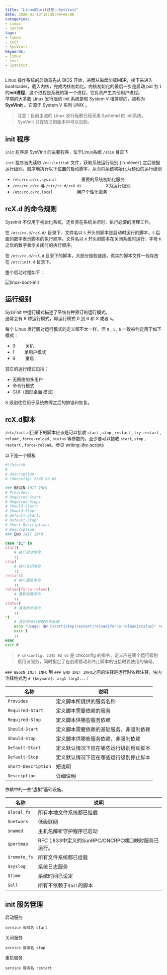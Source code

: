 ```yaml
---
title: "Linux的init过程——SysVinit"
date: 2020-01-13T18:35:49+08:00
categories:
- Linux
- system
tags:
- linux
- init
- SysVinit
keywords:
- linux
- init
- SysVinit
---
```


Linux 操作系统的启动首先从 BIOS 开始，进而从磁盘加载MBR，接下来进入 bootloader，载入内核，完成内核初始化。内核初始化的最后一步是启动 pid 为 `1` 的**init进程**，这个进程是系统的第一个进程，它负责产生其他用户进程。  
早期的大多数 Linux 发行版的 init 系统是和 System V 相兼容的，被称为 **SysVinit** 。它源于 System V 系列 UNIX 。
<!--more-->

> 注意：目前主流的 Linux 发行版都已经采用 Systemd 的 init系统，SysVinit 只在较旧的版本中可以见到。

## init 程序 

`init` 程序是 SysVinit 的主要程序，位于Linux系统 `/sbin` 目录下

`init` 程序首先读取 `/etc/inittab` 文件，获取系统运行级别 ( runlevel ) 之后跟据运行级别，顺序地执行以下位置的启动脚本，从而将系统初始化为预设的运行级别

* `/etc/rc.d/rc.sysinit`                    &emsp;&emsp;&emsp;&emsp;&emsp; 重要的系统初始化服务
* `/etc/rc.d/rc` 与 `/etc/rc.d/rcX.d/`      &emsp;&emsp;&emsp;&emsp;&emsp; X为运行级别
* `/etc/rc.d/rc.local`                      &emsp;&emsp;&emsp;&emsp;&emsp; 用户个性化服务

## rcX.d 的命令规则

Sysvinit 不仅用于初始化系统，还负责在系统关闭时，执行必要的清理工作。  

在 `/etc/rc.d/rcX.d/` 目录下，文件名以 `S` 开头的脚本是启动时运行的脚本，`S` 后面的数字表示脚本的执行顺序。文件名以 `K` 开头的脚本在关闭系统时运行，字母 `K` 之后的数字表示关闭时的执行顺序。

在 `/etc/rc.d/rcX.d` 目录下的脚本，大部分是软链接，真实的脚本文件一般存放在 `/etc/init.d` 目录下。

整个启动过程如下：

![linux-boot-init](/images/linux/system/sysvinit/linux-boot-init.svg)

## 运行级别

SysVinit 中运行模式描述了系统各种预订的运行模式。  
通常会有 8 种运行模式，即运行模式 0 到 6 和 S 或者 s。

每个 Linux 发行版对运行模式的定义都不太一样。但 `0` , `1` , `6` 一致被约定用于如下模式：

* 0          &emsp;&emsp;关机
* 1          &emsp;&emsp;单用户模式
* 6          &emsp;&emsp;重启

其它的运行模式包括：

* 无网络的多用户
* 命令行模式
* GUI（图形桌面 模式）

S 级别往往用于系统故障之后的排错和恢复。

## rcX.d脚本

`/etc/init.d`目录下的脚本应该是可以接收 `start` , `stop` , `restart` , `try-restart` , `reload` , `force-reload` , `status` 等参数的，至少要可以接收 `start`, `stop` , `restart` , `force-reload`。参见 [writing-the-scripts](https://www.debian.org/doc/debian-policy/ch-opersys.html#writing-the-scripts)

以下是一个模板

```bash
#!/bin/sh
#
# description
# chkconfig: 2345 92 65

### BEGIN INIT INFO
# Provides:          
# Required-Start:    
# Required-Stop:     
# Should-Start:      
# Should-Stop:       
# Default-Start:     
# Default-Stop:      
# Short-Description: 
# Description:       
### END INIT INFO

case "$1" in
start)
	# 执行启动命令
	;;
stop)
	# 执行关闭命令
	;;
restart) 
    # 执行重启命令
	;;
reload|force-reload)
	# 重新加载命令
	;;
status)
    # 查询状态命令
	;;
*)	
	# 其它命令行参数异常处理
	echo "Usage: $N {start|stop|restart|reload|force-reload|status}" >&2
	exit 1
	;;
esac
exit 0

```

> `# chkconfig: 2345 92 65` 是 chkconfig 的指令，定义应在哪个运行级别启用该服务，同时指定了在创建启动和终止脚本的链接时要使用的编号。

`### BEGIN INIT INFO` 到 `### END INIT INFO`之间的注释是运行时依赖注释，块内注释格式为 `# {keyword}: arg1 [arg2...]`

| 名称                | 说明                                         |
| ------------------- | -------------------------------------------- |
| `Provides`          | 定义脚本所提供的服务名称                     |
| `Required-Start`    | 定义脚本需要依赖的服务                       |
| `Required-Stop`     | 定义脚本供哪些服务依赖                       |
| `Should-Start`      | 定义脚本需要依赖的基础服务，非强制依赖       |
| `Should-Stop`       | 定义脚本供哪些服务依赖，非强制依赖           |
| `Default-Start`     | 定义默认情况下应在哪些运行级别启动脚本       |
| `Default-Stop`      | 定义默认情况下应在哪些运行级别停止脚本       |
| `Short-Description` | 短说明                                       |
| `Description`       | 详细说明                                     |

依赖中的一些“虚拟”基础设施。

| 名称         | 说明                                              |
| ------------ | ------------------------------------------------- |
| `$local_fs`  | 所有本地文件系统都已挂载                          |
| `$network`   | 低级联网                                          |
| `$named`     | 主机名解析守护程序已启动                          |
| `$portmap`   | RFC 1833中定义的SunRPC/ONCRPC端口映射服务已运行。 |
| `$remote_fs` | 所有文件系统都已挂载                              |
| `$syslog`    | 系统日志服务                                      |
| `$time`      | 系统时间已设定                                    |
| `$all`       | 所有不依赖于`$all`的脚本                          |

## init 服务管理

启动服务

```text
service 服务名 start 
```

关闭服务

```text
service 服务名 stop
```

重启服务

```text
service 服务名 restart 
```

